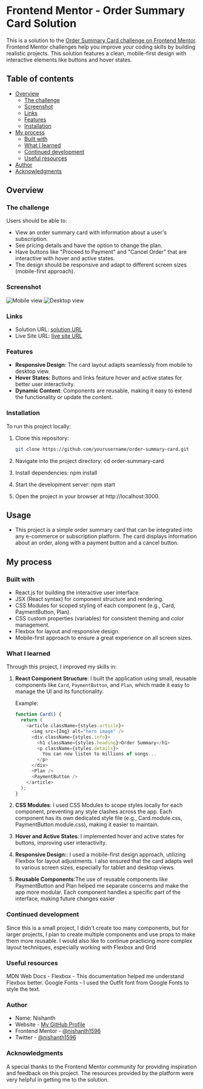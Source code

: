 # Frontend Mentor - Order Summary Card Solution

This is a solution to the [Order Summary Card challenge on Frontend Mentor](https://www.frontendmentor.io/challenges/order-summary-component-QlPmajDUj). Frontend Mentor challenges help you improve your coding skills by building realistic projects. This solution features a clean, mobile-first design with interactive elements like buttons and hover states.

## Table of contents

- [Overview](#overview)
  - [The challenge](#the-challenge)
  - [Screenshot](#screenshot)
  - [Links](#links)
  - [Features](#Features)
  - [Installation](#Installation)
- [My process](#my-process)
  - [Built with](#built-with)
  - [What I learned](#what-i-learned)
  - [Continued development](#continued-development)
  - [Useful resources](#useful-resources)
- [Author](#author)
- [Acknowledgments](#acknowledgments)

## Overview

### The challenge

Users should be able to:

- View an order summary card with information about a user's subscription.
- See pricing details and have the option to change the plan.
- Have buttons like "Proceed to Payment" and "Cancel Order" that are interactive with hover and active states.
- The design should be responsive and adapt to different screen sizes (mobile-first approach).

### Screenshot

![Mobile view](./screenshot.png)
![Desktop view](./screenshot1.png)

### Links

- Solution URL: [solution URL](https://github.com/nishanth1596/Order-summary-component)
- Live Site URL: [live site URL](https://nishanth-order-submit-component.netlify.app/)

### Features

- **Responsive Design**: The card layout adapts seamlessly from mobile to desktop view.
- **Hover States**: Buttons and links feature hover and active states for better user interactivity.
- **Dynamic Content**: Components are reusable, making it easy to extend the functionality or update the content.

### Installation

To run this project locally:

1. Clone this repository:

   ```bash
   git clone https://github.com/yourusername/order-summary-card.git
   ```

2. Navigate into the project directory:
   cd order-summary-card

3. Install dependencies:
   npm install

4. Start the development server:
   npm start

5. Open the project in your browser at http://localhost:3000.

## Usage

- This project is a simple order summary card that can be integrated into any e-commerce or subscription platform. The card displays information about an order, along with a payment button and a cancel button.

## My process

### Built with

- React.js for building the interactive user interface.
- JSX (React syntax) for component structure and rendering.
- CSS Modules for scoped styling of each component (e.g., Card, PaymentButton, Plan).
- CSS custom properties (variables) for consistent theming and color management.
- Flexbox for layout and responsive design.
- Mobile-first approach to ensure a great experience on all screen sizes.

### What I learned

Through this project, I improved my skills in:

1. **React Component Structure**: I built the application using small, reusable components like `Card`, `PaymentButton`, and `Plan`, which made it easy to manage the UI and its functionality.

   Example:

   ```js
   function Card() {
     return (
       <article className={styles.article}>
         <img src={Img} alt="hero image" />
         <div className={styles.info}>
           <h1 className={styles.heading}>Order Summary</h1>
           <p className={styles.details}>
             You can now listen to millions of songs...
           </p>
         </div>
         <Plan />
         <PaymentButton />
       </article>
     );
   }
   ```

2. **CSS Modules**: I used CSS Modules to scope styles locally for each component, preventing any style clashes across the app. Each component has its own dedicated style file (e.g., Card.module.css, PaymentButton.module.css), making it easier to maintain.

3. **Hover and Active States**: I implemented hover and active states for buttons, improving user interactivity.

4. **Responsive Design:**: I used a mobile-first design approach, utilizing Flexbox for layout adjustments. I also ensured that the card adapts well to various screen sizes, especially for tablet and desktop views.

5. **Reusable Components**:The use of reusable components like PaymentButton and Plan helped me separate concerns and make the app more modular. Each component handles a specific part of the interface, making future changes easier

### Continued development

Since this is a small project, I didn't create too many components, but for larger projects, I plan to create multiple components and use props to make them more reusable. I would also like to continue practicing more complex layout techniques, especially working with Flexbox and Grid

### Useful resources

MDN Web Docs - Flexbox - This documentation helped me understand Flexbox better.
Google Fonts - I used the Outfit font from Google Fonts to style the text.

### Author

- Name: Nishanth
- Website - [My GitHub Profile](https://github.com/nishanth1596)
- Frontend Mentor - [@nishanth1596](https://www.frontendmentor.io/profile/nishanth1596)
- Twitter - [@nishanth1596](https://x.com/nishanth1596)

### Acknowledgments

A special thanks to the Frontend Mentor community for providing inspiration and feedback on this project. The resources provided by the platform were very helpful in getting me to the solution.

